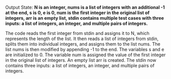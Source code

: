 Output State: **N is an integer, nums is a list of integers with an additional -1 at the end, s is 0, e is 0, num is the first integer in the original list of integers, arr is an empty list, stdin contains multiple test cases with three inputs: a list of integers, an integer, and multiple pairs of integers.**

The code reads the first integer from stdin and assigns it to N, which represents the length of the list. It then reads a list of integers from stdin, splits them into individual integers, and assigns them to the list nums. The list nums is then modified by appending -1 to the end. The variables s and e are initialized to 0. The variable num is assigned the value of the first integer in the original list of integers. An empty list arr is created. The stdin now contains three inputs: a list of integers, an integer, and multiple pairs of integers.